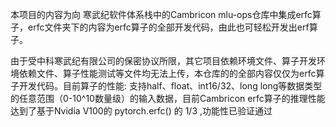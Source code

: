   本项目的内容为向 寒武纪软件体系栈中的Cambricon mlu-ops仓库中集成erfc算子，erfc文件夹下的内容为erfc算子的全部开发代码，由此也可轻松开发出erf算子。
  
  由于受中科寒武纪有限公司的保密协议所限，其它项目依赖环境文件、算子开发环境依赖文件、算子性能测试等文件均无法上传，本仓库的的全部内容仅仅为erfc算子开发代码。目前算子的性能: 支持half、float、int16/32、long long等数据类型的任意范围（0-10^10数量级）的输入数据，目前Cambricon erfc算子的推理性能达到了基于Nvidia V100的 pytorch.erfc() 的 1/3 ,功能性已验证通过
